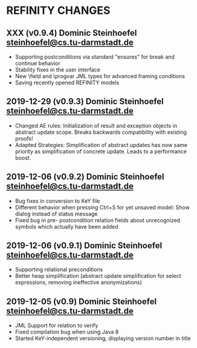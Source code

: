 REFINITY CHANGES
================

## XXX (v0.9.4) Dominic Steinhoefel <steinhoefel@cs.tu-darmstadt.de>

  * Supporting postconditions via standard "ensures" for break and continue behavior
  * Stability fixes in the user interface
  * New \field and \progvar JML types for advanced framing conditions
  * Saving recently opened REFINITY models

## 2019-12-29 (v0.9.3) Dominic Steinhoefel <steinhoefel@cs.tu-darmstadt.de>

  * Changed AE rules: Initialization of result and exception objects in abstract update scope. Breaks
    backwards compatibility with existing proofs!
  * Adapted Strategies: Simplification of abstract updates has now same priority as simplification of
    concrete update. Leads to a performance boost.

## 2019-12-06 (v0.9.2) Dominic Steinhoefel <steinhoefel@cs.tu-darmstadt.de>

  * Bug fixes in conversion to KeY file
  * Different behavior when pressing Ctrl+S for yet unsaved model: Show dialog instead of status message
  * Fixed bug in pre- postcondition relation fields about unrecognized symbols which actually have been added

## 2019-12-06 (v0.9.1) Dominic Steinhoefel <steinhoefel@cs.tu-darmstadt.de>

  * Supporting relational preconditions
  * Better heap simplification (abstract update simplification for select expressions, removing ineffective anonymizations) 

## 2019-12-05 (v0.9) Dominic Steinhoefel <steinhoefel@cs.tu-darmstadt.de>

  * JML Support for relation to verify
  * Fixed compilation bug when using Java 8
  * Started KeY-independent versioning, displaying version number in title